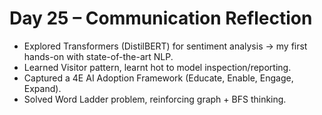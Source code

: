 

# Day 25 – Communication Reflection

- Explored Transformers (DistilBERT) for sentiment analysis → my first hands-on with state-of-the-art NLP.  
- Learned Visitor pattern, learnt hot to model inspection/reporting.  
- Captured a 4E AI Adoption Framework (Educate, Enable, Engage, Expand).  
- Solved Word Ladder problem, reinforcing graph + BFS thinking.  
